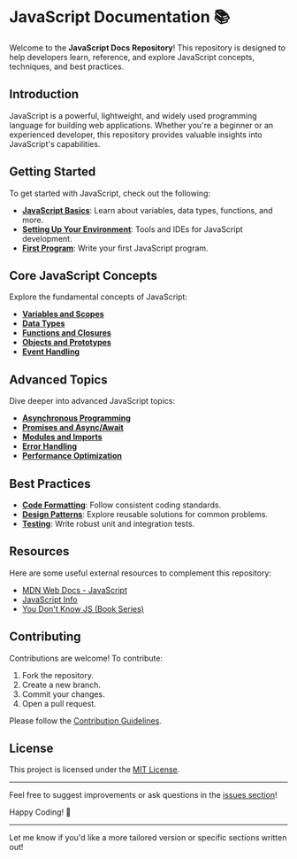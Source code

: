 
# JavaScript Documentation 📚

Welcome to the **JavaScript Docs Repository**! This repository is designed to help developers learn, reference, and explore JavaScript concepts, techniques, and best practices.

## Introduction

JavaScript is a powerful, lightweight, and widely used programming language for building web applications. Whether you're a beginner or an experienced developer, this repository provides valuable insights into JavaScript's capabilities.

## Getting Started

To get started with JavaScript, check out the following:

- **[JavaScript Basics](docs/introduction.js)**: Learn about variables, data types, functions, and more.
- **[Setting Up Your Environment](docs/setup.md)**: Tools and IDEs for JavaScript development.
- **[First Program](docs/first-program.md)**: Write your first JavaScript program.

## Core JavaScript Concepts

Explore the fundamental concepts of JavaScript:

- **[Variables and Scopes]()**
- **[Data Types](docs/datatypes.js)**
- **[Functions and Closures](docs/functions.md)**
- **[Objects and Prototypes](docs/array.js)**
- **[Event Handling](docs/events.md)**

## Advanced Topics

Dive deeper into advanced JavaScript topics:

- **[Asynchronous Programming](docs/async.md)**
- **[Promises and Async/Await](docs/promises.md)**
- **[Modules and Imports](docs/modules.md)**
- **[Error Handling](docs/errors.md)**
- **[Performance Optimization](docs/performance.md)**

## Best Practices

- **[Code Formatting](docs/formatting.md)**: Follow consistent coding standards.
- **[Design Patterns](docs/design-patterns.md)**: Explore reusable solutions for common problems.
- **[Testing](docs/testing.md)**: Write robust unit and integration tests.

## Resources

Here are some useful external resources to complement this repository:

- [MDN Web Docs - JavaScript](https://developer.mozilla.org/en-US/docs/Web/JavaScript)
- [JavaScript Info](https://javascript.info/)
- [You Don't Know JS (Book Series)](https://github.com/getify/You-Dont-Know-JS)

## Contributing

Contributions are welcome! To contribute:

1. Fork the repository.
2. Create a new branch.
3. Commit your changes.
4. Open a pull request.

Please follow the [Contribution Guidelines](CONTRIBUTING.md).

## License

This project is licensed under the [MIT License](LICENSE).

---

Feel free to suggest improvements or ask questions in the [issues section](https://github.com/itsmejanmicko/javascriptDocs/issues)!

Happy Coding! 🚀

---

Let me know if you'd like a more tailored version or specific sections written out!
